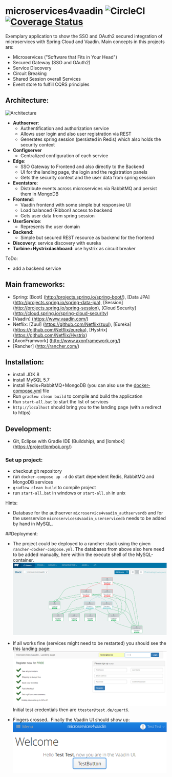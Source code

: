 # microservices4vaadin ![CircleCI](https://circleci.com/gh/khauser/microservices4vaadin.png?style=shield&circle-token=e56d14269e12d73dcc8b45b8dad847985d4e20fb) [![Coverage Status](https://coveralls.io/repos/github/khauser/microservices4vaadin/badge.svg?branch=master)](https://coveralls.io/github/khauser/microservices4vaadin?branch=master)
Exemplary application to show the SSO and OAuth2 secured integration of microservices with Spring Cloud and Vaadin. Main concepts in this projects are:
* Microservices ("Software that Fits in Your Head")
* Secured Gateway (SSO and OAuth2)
* Service Discovery
* Circuit Breaking
* Shared Session overall Services
* Event store to fulfill CQRS principles

## Architecture:
![Architecture](/doc/Architecture.png)

* **Authserver**:
  * Authentification and authorization service
  * Allows user login and also user registration via REST
  * Generates spring session (persisted in Redis) which also holds the security context
* **Configserver**
  * Centralized configuration of each service
* **Edge**:
  * SSO Gateway to Frontend and also directly to the Backend
  * UI for the landing page, the login and the registration panels
  * Gets the security context and the user data from spring session
* **Eventstore**:
  * Distribute events across microservices via RabbitMQ and persist them in MongoDB
* **Frontend**:
  * Vaadin frontend with some simple but responsive UI
  * Load balanced (Ribbon) access to backend
  * Gets user data from spring session
* **UserService**:
  * Represents the user domain
* **Backend**:
  * Simple but secured REST resource as backend for the frontend
* **Discovery**: service discovery with eureka
* **Turbine**+**Hystrixdashboard**: use hystrix as circuit breaker

ToDo:
* add a backend service

## Main frameworks:
* Spring: [Boot] (http://projects.spring.io/spring-boot/), [Data JPA] (http://projects.spring.io/spring-data-jpa), [Session] (http://projects.spring.io/spring-session), [Cloud Security] (http://cloud.spring.io/spring-cloud-security)
* [Vaadin] (https://www.vaadin.com/)
* Netflix: [Zuul] (https://github.com/Netflix/zuul), [Eureka] (https://github.com/Netflix/eureka), [Hystrix] (https://github.com/Netflix/Hystrix)
* [AxonFramwork] (http://www.axonframework.org/)
* [Rancher] (http://rancher.com/)

## Installation:
* install JDK 8
* install MySQL 5.7
* install Redis+RabbitMQ+MongoDB (you can also use the [docker-compose.yml](docker-compose.yml) file
* Run `gradlew clean build` to compile and build the application
* Run `start-all.bat` to start the list of services
* `http://localhost` should bring you to the landing page (with a redirect to https)

## Development:
* Git, Eclipse with Gradle IDE (Buildship), and [lombok] (https://projectlombok.org/)

### Set up project:
* checkout git repository
* run `docker-compose up -d` do start dependent Redis, RabbitMQ and MongoDB services
* `gradlew clean build` to compile project
* run `start-all.bat` in windows or `start-all.sh` in unix

Hints:
* Database for the authserver `microservice4vaadin_authserverdb` and for the userservice `microservices4vaadin_userservicedb` needs to be added by hand in MySQL.

##Deployment:
* The project could be deployed to a rancher stack using the given `rancher-docker-compose.yml`. The databases from above also here need to be added manually, here within the execute shell of the MySQL-container.
![Rancher stack](/doc/rancher_stack_graph.png)

* If all works fine (services might need to be restarted) you should see the this landing page:
![Landing page](/doc/landing_page.png)
Initial test credentials then are `ttester@test.de/quert6`.

* Fingers crossed.. Finally the Vaadin UI should show up:
![Vaadin UI](/doc/vaadin_ui.png)
